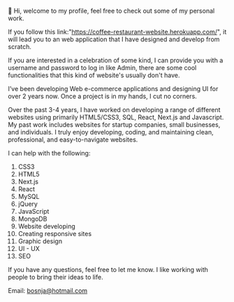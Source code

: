 👋 Hi, welcome to my profile, feel free to check out some of my personal work.

If you follow this link:"https://coffee-restaurant-website.herokuapp.com/", it will lead you to an web application that I have designed and develop from scratch.

If you are interested in a celebration of some kind, I can provide you with a username and password to log in like Admin,
there are some cool functionalities that this kind of website's usually don't have. 

I’ve been developing Web e-commerce applications and designing UI for over 2 years now. Once a project is in my hands, I cut no corners. 

Over the past 3-4 years, I have worked on developing a range of different websites using primarily HTML5/CSS3, SQL, React, Next.js and Javascript. 
My past work includes websites for startup companies, small businesses, and individuals. I truly enjoy developing, coding, and maintaining clean, professional,
and easy-to-navigate websites.

I can help with the following:
1) CSS3
2) HTML5
3) Next.js
4) React
5) MySQL
6) jQuery
7) JavaScript
8) MongoDB
9) Website developing
10) Creating responsive sites 
11) Graphic design
12) UI - UX
13) SEO

If you have any questions, feel free to let me know. 
I like working with people to bring their ideas to life.

Email: bosnja@hotmail.com


